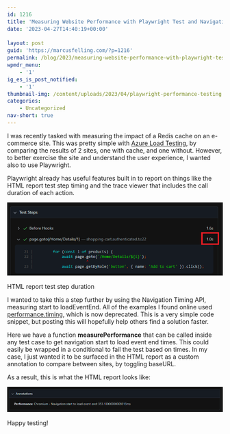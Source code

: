 ```yaml
---
id: 1216
title: 'Measuring Website Performance with Playwright Test and Navigation Timing API'
date: '2023-04-27T14:40:19+00:00'

layout: post
guid: 'https://marcusfelling.com/?p=1216'
permalink: /blog/2023/measuring-website-performance-with-playwright-test-and-navigation-timing-api/
wpmdr_menu:
    - '1'
ig_es_is_post_notified:
    - '1'
thumbnail-img: /content/uploads/2023/04/playwright-performance-testing.jpg
categories:
    - Uncategorized
nav-short: true
---
```



I was recently tasked with measuring the impact of a Redis cache on an e-commerce site. This was pretty simple with [Azure Load Testing](https://azure.microsoft.com/en-us/products/load-testing/), by comparing the results of 2 sites, one with cache, and one without. However, to better exercise the site and understand the user experience, I wanted also to use Playwright.

Playwright already has useful features built in to report on things like the HTML report test step timing and the trace viewer that includes the call duration of each action.

![](/content/uploads/2023/04/test-step-example.png)

HTML report test step duration

I wanted to take this a step further by using the Navigation Timing API, measuring start to loadEventEnd. All of the examples I found online used [performance.timing](https://developer.mozilla.org/en-US/docs/Web/API/Performance/timing), which is now deprecated. This is a very simple code snippet, but posting this will hopefully help others find a solution faster.

Here we have a function **measurePerformance** that can be called inside any test case to get navigation start to load event end times. This could easily be wrapped in a conditional to fail the test based on times. In my case, I just wanted it to be surfaced in the HTML report as a custom annotation to compare between sites, by toggling baseURL.

<script src="https://gist.github.com/MarcusFelling/88f8ddde9941ec1cef19667892dbe2d0.js"></script>

As a result, this is what the HTML report looks like:

![](/content/uploads/2023/04/performance-playwright-html-report.png)

Happy testing!